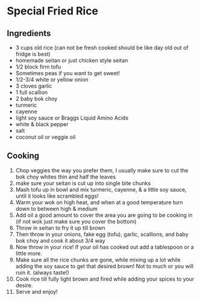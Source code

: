 # Special Fried Rice

## Ingredients

* 3 cups old rice (can not be fresh cooked should be like day old out of fridge is best)
* homemade seitan or just chicken style seitan
* 1/2 block firm tofu
* Sometimes peas if you want to get sweet!
* 1/2-3/4 white or yellow onion
* 3 cloves garlic
* 1 full scallion
* 2 baby bok choy
* turmeric
* cayenne
* light soy sauce or Braggs Liquid Amino Acids
* white & black pepper
* salt
* coconut oil or veggie oil


## Cooking

1. Chop veggies the way you prefer them, I usually make sure to cut the bok choy whites thin and half the leaves
2. make sure your seitan is cut up into single bite chunks
3. Mash tofu up in bowl and mix turmeric, cayenne, & a little soy sauce, until it looks like scrambled eggs!
4. Warm your wok on high heat, and when at a good temperature turn down to between high & medium
5. Add oil a good amount to cover the area you are going to be cooking in (if not wok just make sure you cover the bottom)
6. Throw in seitan to fry it up till brown
7. Then throw in your onions, fake egg (tofu), garlic, scallions, and baby bok choy and cook it about 3/4 way
8. Now throw in your rice! If your oil has cooked out add a tablespoon or a little more.
9. Make sure all the rice chunks are gone, while mixing up a lot while adding the soy sauce to get that desired brown! Not to much or you will ruin it. (always taste!)
10. Cook rice till fully light brown and fired while adding your spices to your desire.
11. Serve and enjoy!
